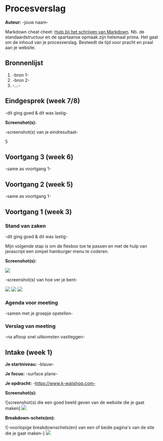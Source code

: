 # Procesverslag
**Auteur:** -jouw naam-

Markdown cheat cheet: [Hulp bij het schrijven van Markdown](https://github.com/adam-p/markdown-here/wiki/Markdown-Cheatsheet). Nb. de standaardstructuur en de spartaanse opmaak zijn helemaal prima. Het gaat om de inhoud van je procesverslag. Besteedt de tijd voor pracht en praal aan je website.



## Bronnenlijst
1. -bron 1-
2. -bron 2-
3. -...-



## Eindgesprek (week 7/8)

-dit ging goed & dit was lastig-

**Screenshot(s):**

-screenshot(s) van je eindresultaat-


5
## Voortgang 3 (week 6)

-same as voortgang 1-



## Voortgang 2 (week 5)

-same as voortgang 1-



## Voortgang 1 (week 3)

### Stand van zaken

-dit ging goed & dit was lastig-

Mijn volgende stap is om de flexbox toe te passen en met de hulp van javascript een simpel hamburger menu te coderen.

**Screenshot(s):**

<img src="images/flexbox-voortgang.png">



-screenshot(s) van hoe ver je bent-

<img src="images/footer-voortgang.png">
<img src="images/header-voortgang.png">
<img src="images/section-voortgang.png">


### Agenda voor meeting

-samen met je groepje opstellen-

### Verslag van meeting

-na afloop snel uitkomsten vastleggen-



## Intake (week 1)

**Je startniveau:** -blauw-

**Je focus:** -surface plane-

**Je opdracht:** -https://www.k-waiishop.com-

**Screenshot(s):**

![screenshot(s) die een goed beeld geven van de website die je gaat maken]
<img src="images/kwaiishop-home.png">

**Breakdown-schets(en):**

![-voorlopige breakdownschets(en) van een of beide pagina's van de site die je gaat maken-]
<img src="images/breakdown-sketch.png">